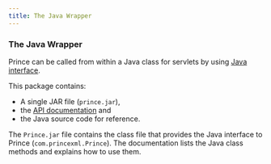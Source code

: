 ```yaml
---
title: The Java Wrapper
---
```


### The Java Wrapper

Prince can be called from within a Java class for servlets by using [Java interface](wrappers.html#wrapper-java).

This package contains:

-   A single JAR file (`prince.jar`),
-   the [API documentation](wrappers/java/doc/index.html) and
-   the Java source code for reference.

The `Prince.jar` file contains the class file that provides the Java interface to Prince (`com.princexml.Prince`). The documentation lists the Java class methods and explains how to use them.

